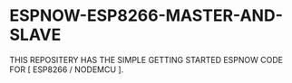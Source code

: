 # ESPNOW-ESP8266-MASTER-AND-SLAVE
THIS REPOSITERY HAS THE SIMPLE GETTING STARTED ESPNOW CODE FOR [ ESP8266 / NODEMCU ].
